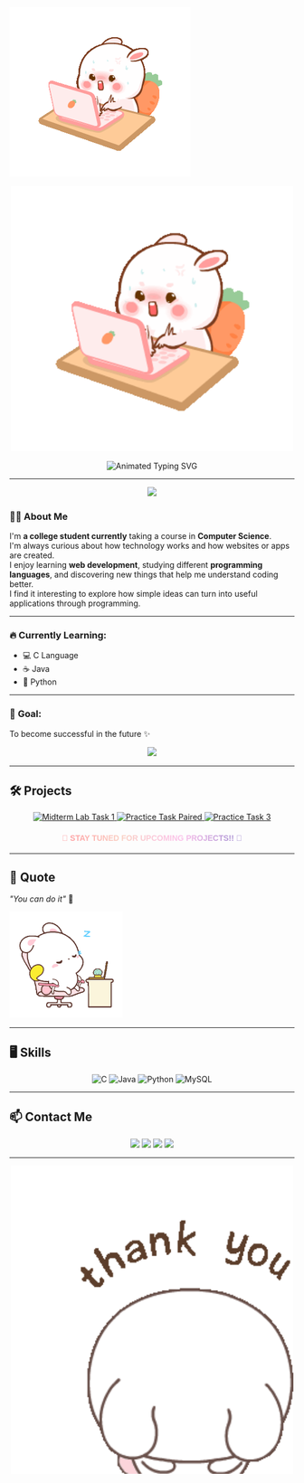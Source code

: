 ![Alt text](https://raw.githubusercontent.com/joa-an/joa-an/main/dare-aggie-dare-aggie-bunny.gif)




<p align="center">
  <img src="https://raw.githubusercontent.com/joa-an/joa-an/main/dare-aggie-dare-aggie-bunny.gif" alt="Cute GIF" width="500"/>
</p>


<p align="center">
  <img src="https://readme-typing-svg.herokuapp.com?font=Fira+Code&size=36&pause=1000&color=B5838D&center=true&vCenter=true&width=700&lines=안녕하세요!!;Hello+There,+I'm+Johanna+Olmedo;Welcome+to+my+GitHub+account+✨" alt="Animated Typing SVG" />
</p>

---

<p align="center">
  <img src="https://capsule-render.vercel.app/api?type=waving&color=0:ff6f91,50:ff9671,100:ffc75f&height=120&section=header"/>
</p>

### 👩‍🎓 About Me  
I'm **a college student currently** taking a course in **Computer Science**.  
I'm always curious about how technology works and how websites or apps are created.  
I enjoy learning **web development**, studying different **programming languages**, and discovering new things that help me understand coding better.  
I find it interesting to explore how simple ideas can turn into useful applications through programming.  


---

### 🔥 **Currently Learning:**  
- 💻 C Language  
- ☕ Java  
- 🐍 Python    

---

### 🎯 **Goal:**  
To become successful in the future ✨  

<p align="center">
  <img src="https://capsule-render.vercel.app/api?type=waving&color=0:ffc75f,50:ff9671,100:ff6f91&height=120&section=footer"/>
</p>

---

## 🛠️ Projects

<p align="center">
  <a href="https://docs.google.com/document/d/1YERtf7hYHV8QGPnRNhrBctQzYCLSypk3gDi5CL3vsWE/edit?usp=drivesdk" target="_blank">
    <img src="https://img.shields.io/badge/Midterm%20Lab%20Task%201-Python%20Fundamentals-f9b7ff?style=for-the-badge&logo=python&logoColor=white&labelColor=fec8d8" alt="Midterm Lab Task 1">
  </a>
  <a href="https://docs.google.com/document/d/17z-aETKx2KFEIf3U-erKE5rM0-JhguRS/edit?usp=drivesdk&ouid=110997899620812747796&rtpof=true&sd=true" target="_blank">
    <img src="https://img.shields.io/badge/Midterm%20Lab%20Task%202-Creating%20Functions-ffd6a5?style=for-the-badge&logo=java&logoColor=white&labelColor=ffb6b9" alt="Practice Task Paired">
  </a>
  <a href="https://docs.google.com/document/d/1cP9uFZMGgbNEkXx6i0qp8qgo9Yh2dyjd/edit?usp=drivesdk&ouid=110997899620812747796&rtpof=true&sd=true" target="_blank">
    <img src="https://img.shields.io/badge/Midterm%20Lab%20Task%203-Shopping%20Cart-caffbf?style=for-the-badge&logo=shopping-cart&logoColor=white&labelColor=a0e7e5" alt="Practice Task 3">
  </a>
</p>

<h4 align="center">
  <span style="background: linear-gradient(90deg, #ff9a9e, #fad0c4, #fbc2eb, #a18cd1);
               -webkit-background-clip: text;
               -webkit-text-fill-color: transparent;
               font-family: 'Poppins', sans-serif;
               font-weight: 600;">
    🌟 STAY TUNED FOR UPCOMING PROJECTS!! 🌟
  </span>
</h4>


---

## 💬 Quote
*"You can do it"* 💖

<p align= "left">
  <img src="https://github.com/joa-an/joa-an/blob/928f6feb51c6865963edbf873b7b83a437825e0b/dare-aggie-dare-aggie-bunny%20(1).gif" width="200" />
</p>

---

## 🖥️ Skills
<p align="center">
  <img src="https://img.shields.io/badge/C-00599C?style=for-the-badge&logo=c&logoColor=white" alt="C">
  <img src="https://img.shields.io/badge/Java-ED8B00?style=for-the-badge&logo=java&logoColor=white" alt="Java">
  <img src="https://img.shields.io/badge/Python-3776AB?style=for-the-badge&logo=python&logoColor=white" alt="Python">
  <img src="https://img.shields.io/badge/MySQL-4479A1?style=for-the-badge&logo=mysql&logoColor=white" alt="MySQL">
</p>

---


## 📫 Contact Me
<p align="center">
  <a href="mailto:ocaresjohanna@gmail.com"><img src="https://img.shields.io/badge/Email-ocaresjohanna@gmail.com-cyan?style=for-the-badge&logo=gmail&logoColor=white"></a>
  <a href="https://www.facebook.com/JohannaOcares" target="_blank"><img src="https://img.shields.io/badge/Facebook-JohannaOcares-blue?style=for-the-badge&logo=facebook&logoColor=white"></a>
  <a href="https://www.instagram.com/jo.hhx" target="_blank"><img src="https://img.shields.io/badge/Instagram-jo.hhx-pink?style=for-the-badge&logo=instagram&logoColor=white"></a>
  <a href="https://github.com/joa-an" target="_blank"><img src="https://img.shields.io/badge/GitHub-joa--an-black?style=for-the-badge&logo=github&logoColor=white"></a>
</p>

---


<p align="center">
  <img src="https://github.com/joa-an/joa-an/blob/32a6521e78ca84876b8f001cf1a928aa7c2e8984/thank-you-sticker-thanks-sticker.gif" width="500" />
</p>
